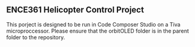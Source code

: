 ## ENCE361 Helicopter Control Project

This porject is designed to be run in Code Composer Studio on a Tiva microproccessor. Please ensure that the orbitOLED folder is in the parent folder to the repository. 